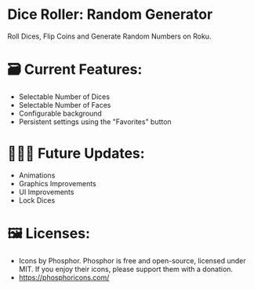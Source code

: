 # Dice Roller: Random Generator
Roll Dices, Flip Coins and Generate Random Numbers on Roku.

# 🗃️ Current Features:
- Selectable Number of Dices
- Selectable Number of Faces
- Configurable background
- Persistent settings using the "Favorites" button

# 👨🏽‍💻 Future Updates:
- Animations
- Graphics Improvements
- UI Improvements
- Lock Dices



# 🖼️ Licenses:

- Icons by Phosphor. Phosphor is free and open-source, licensed under MIT. If you enjoy their icons, please support them with a donation.
 - https://phosphoricons.com/
